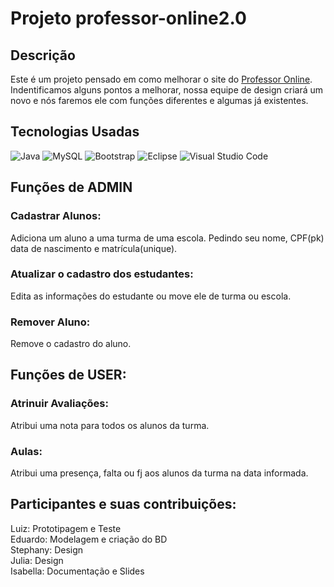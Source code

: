 # Projeto professor-online2.0

## Descrição

Este é um projeto pensado em como melhorar o site do [Professor Online](https://professoronline.sed.sc.gov.br/CadLoginProfCaptchaCopy1.aspx). Indentificamos alguns pontos a melhorar, nossa equipe de design criará um novo e nós faremos ele com funções diferentes e  algumas já existentes.

## Tecnologias Usadas

![Java](https://img.shields.io/badge/java-%23ED8B00.svg?style=for-the-badge&logo=openjdk&logoColor=white) 
![MySQL](https://img.shields.io/badge/mysql-4479A1.svg?style=for-the-badge&logo=mysql&logoColor=white) 
![Bootstrap](https://img.shields.io/badge/bootstrap-%238511FA.svg?style=for-the-badge&logo=bootstrap&logoColor=white)
![Eclipse](https://img.shields.io/badge/Eclipse-FE7A16.svg?style=for-the-badge&logo=Eclipse&logoColor=white)
![Visual Studio Code](https://img.shields.io/badge/Visual%20Studio%20Code-0078d7.svg?style=for-the-badge&logo=visual-studio-code&logoColor=white)

## Funções de ADMIN

### Cadastrar Alunos:
Adiciona um aluno a uma turma de uma escola. Pedindo seu nome, CPF(pk) data de nascimento e matrícula(unique).

### Atualizar o cadastro dos estudantes:
Edita as informações do estudante ou move ele de turma ou escola.

### Remover Aluno:
Remove o cadastro do aluno.

## Funções de USER:

### Atrinuir Avaliações: 
Atribui uma nota para todos os alunos da turma.

### Aulas:
Atribui uma presença, falta ou fj aos alunos da turma na data informada.

## Participantes e suas contribuições:
Luiz: Prototipagem e Teste\
Eduardo: Modelagem e criação do BD\
Stephany: Design\
Julia: Design\
Isabella: Documentação e Slides
